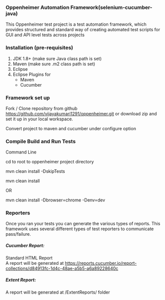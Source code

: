 ### Oppenheimer Automation Framework(selenium-cucumber-java)

This Oppenheimer test project is a test automation framework, which provides structured and standard way of 
creating automated test scripts for GUI and API level tests across projects 

### Installation (pre-requisites)

1. JDK 1.8+ (make sure Java class path is set)
2. Maven (make sure .m2 class path is set)
3. Eclipse
4. Eclipse Plugins for
    - Maven
    - Cucumber

### Framework set up

Fork / Clone repository from github https://github.com/vijayakumari1291/oppenheimer.git or download zip and set
it up in your local workspace.

Convert project to maven and cucumber under configure option

### Compile Build and Run Tests

Command Line

cd to root to oppenheimer project directory

mvn clean install -DskipTests

mvn clean install  

OR

mvn clean install -Dbrowser=chrome -Denv=dev

### Reporters

Once you ran your tests you can generate the various types of reports. This framework uses
several different types of test reporters to communicate pass/failure.

##### Cucumber Report:

Standard HTML Report  
A report will be generated at 
https://reports.cucumber.io/report-collections/d84913fc-1d4c-48ae-a5b5-a6a89228640c

##### Extent Report:

A report will be generated at 
/ExtentReports/ folder
